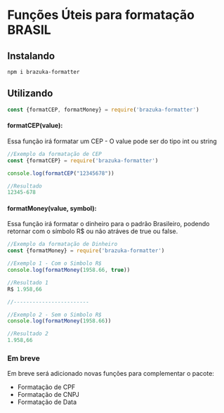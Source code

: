 # Funções Úteis para formatação BRASIL

## Instalando
```shell
npm i brazuka-formatter
```

## Utilizando
```js
const {formatCEP, formatMoney} = require('brazuka-formatter')
```

#### formatCEP(value): 
Essa função irá formatar um CEP - O value pode ser do tipo int ou string

```js
//Exemplo da formatação de CEP
const {formatCEP} = require('brazuka-formatter')

console.log(formatCEP("12345678"))

//Resultado
12345-678
```

#### formatMoney(value, symbol):
Essa função irá formatar o dinheiro para o padrão Brasileiro, podendo retornar com o símbolo R$ ou não atráves de true ou false.  

```js
//Exemplo da formatação de Dinheiro
const {formatMoney} = require('brazuka-formatter')

//Exemplo 1 - Com o Simbolo R$
console.log(formatMoney(1958.66, true))

//Resultado 1
R$ 1.958,66

//------------------------

//Exemplo 2 - Sem o Simbolo R$
console.log(formatMoney(1958.66))

//Resultado 2
1.958,66
```

### Em breve
Em breve será adicionado novas funções para complementar o pacote:
- Formatação de CPF 
- Formatação de CNPJ
- Formatação de Data